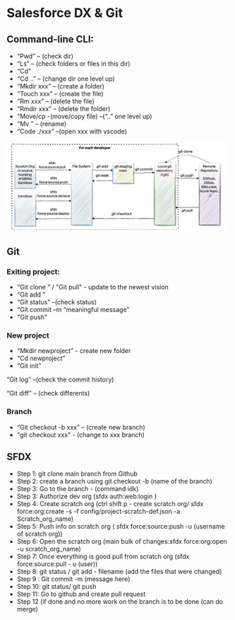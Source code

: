 # Salesforce DX & Git

## Command-line CLI:

- “Pwd” – (check dir)
- “Ls” – (check folders or files in this dir)
- “Cd”
- “Cd ..” – (change dir one level up)
- “Mkdir xxx” – (create a folder)
- “Touch xxx” – (create the file)
- “Rm xxx” – (delete the file)
- “Rmdir xxx” – (delete the folder)
- “Move/cp <filename> <foldername> -(move/copy file) –(“..” one level up)
- “Mv <filename> <new name>” – (rename)
- “Code ./xxx” –(open xxx with vscode)

![plot](./image1.png)

## Git

### Exiting project:

- “Git clone <url>” / "Git pull" - update to the newest vision
- “Git add <file>”
- “Git status” –(check status)
- “Git commit –m “meaningful message”
- "Git push"

### New project

- “Mkdir newproject” - create new folder
- “Cd newproject”
- “Git init”

“Git log” –(check the commit history)

“Git diff” – (check differents)

### Branch

- “Git checkout -b xxx” – (create new branch)
- "git checkout xxx" - (change to xxx branch)

## SFDX

- Step 1: git clone main branch from Github
- Step 2: create a branch using git checkout -b (name of the branch)
- Step 3: Go to the branch - (command idk)
- Step 3: Authorize dev org (sfdx auth:web:login )
- Step 4: Create scratch org (ctrl shift p - create scratch org/ sfdx force:org:create -s -f config/project-scratch-def.json -a Scratch_org_name)
- Step 5: Push info on scratch org ( sfdx force:source:push -u (username of scratch org))
- Step 6: Open the scratch org (main bulk of changes:sfdx force:org:open -u scratch_org_name)
- Step 7: Once everything is good pull from scratch org (sfdx force:source:pull - u (user))
- Step 8: git status / git add - filename (add the files that were changed)
- Step 9 : Git commit -m (message here)
- Step 10: git status/ git push
- Step 11: Go to github and create pull request
- Step 12 (if done and no more work on the branch is to be done (can do merge)
